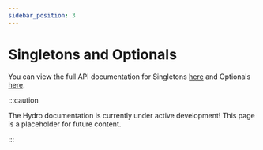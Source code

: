 ```yaml
---
sidebar_position: 3
---
```


# Singletons and Optionals
You can view the full API documentation for Singletons [here](pathname:///rustdoc/hydro_lang/singleton/struct.Singleton) and Optionals [here](pathname:///rustdoc/hydro_lang/optional/struct.Optional).

:::caution

The Hydro documentation is currently under active development! This page is a placeholder for future content.

:::
